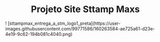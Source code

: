 <h1 align="center"> Projeto Site Sttamp Maxs </h1>!
[sttampmax_entrega_a_stm_logo1_preta](https://user-images.githubusercontent.com/99771586/160263584-ae725a61-d23e-4e19-9c62-194b081c4040.png)
